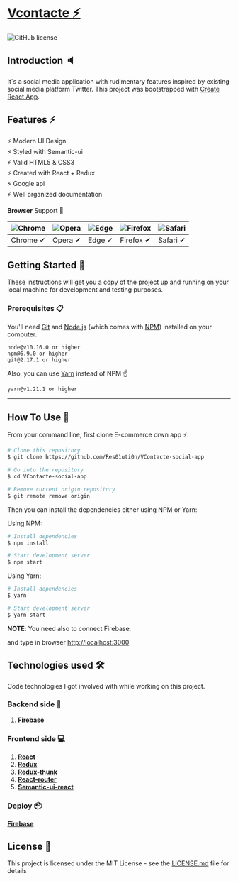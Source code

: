 # [Vcontacte ⚡️](https://vcontacte-2.web.app/) 
![GitHub license](https://img.shields.io/badge/license-MIT-blue.svg)

## Introduction 🔈

It`s a social media application with rudimentary features inspired by existing social media platform Twitter.
This project was bootstrapped with [Create React App](https://github.com/facebook/create-react-app).

## Features ⚡️

⚡️ Modern UI Design\
⚡️ Styled with Semantic-ui\
⚡️ Valid HTML5 & CSS3\
⚡️ Created with React + Redux\
⚡️ Google api\
⚡️ Well organized documentation

**Browser** Support 🎉

![Chrome](https://raw.github.com/alrra/browser-logos/master/src/chrome/chrome_48x48.png) | ![Opera](https://raw.github.com/alrra/browser-logos/master/src/opera/opera_48x48.png) | ![Edge](https://raw.github.com/alrra/browser-logos/master/src/edge/edge_48x48.png) | ![Firefox](https://raw.github.com/alrra/browser-logos/master/src/firefox/firefox_48x48.png) | ![Safari](https://raw.github.com/alrra/browser-logos/master/src/safari/safari_48x48.png)
---- | --- | --- | --- | --- |
Chrome ✔ | Opera ✔ | Edge ✔ | Firefox ✔  | Safari ✔

## Getting Started 🚀

These instructions will get you a copy of the project up and running on your local machine for development and testing purposes.

### Prerequisites 📋

You'll need [Git](https://git-scm.com) and [Node.js](https://nodejs.org/en/download/) (which comes with [NPM](http://npmjs.com)) installed on your computer.

```
node@v10.16.0 or higher
npm@6.9.0 or higher
git@2.17.1 or higher
```

Also, you can use [Yarn](https://yarnpkg.com/) instead of NPM ☝️

```
yarn@v1.21.1 or higher
```

---

## How To Use 🔧

From your command line, first clone E-commerce crwn app ⚡️:

```bash
# Clone this repository
$ git clone https://github.com/Res01uti0n/VContacte-social-app

# Go into the repository
$ cd VContacte-social-app

# Remove current origin repository
$ git remote remove origin
```

Then you can install the dependencies either using NPM or Yarn:

Using NPM:
```bash
# Install dependencies
$ npm install

# Start development server
$ npm start
```
Using Yarn:
```bash
# Install dependencies
$ yarn

# Start development server
$ yarn start
```

**NOTE**:
You need also to connect Firebase.

and type in browser [http://localhost:3000](http://localhost:3000)

## Technologies used 🛠️

Code technologies I got involved with while working on this project.

### Backend side 💽

1. [**Firebase**](https://www.djangoproject.com/)

### Frontend side 💻

1. [**React**](https://ru.reactjs.org/)
1. [**Redux**](https://redux.js.org/)
1. [**Redux-thunk**](https://github.com/reduxjs/redux-thunk)
1. [**React-router**](https://reacttraining.com/react-router/core/guides/quick-start)
1. [**Semantic-ui-react**](https://react.semantic-ui.com/)

### Deploy 📦

[**Firebase**](https://dashboard.heroku.com/apps)


## License 📄

This project is licensed under the MIT License - see the [LICENSE.md](LICENSE.md) file for details

